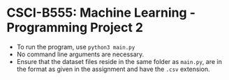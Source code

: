 # CSCI-B555: Machine Learning - Programming Project 2
- To run the program, use `python3 main.py`
- No command line arguments are necessary. 
- Ensure that the dataset files reside in the same folder as `main.py`, are in the format as given in the assignment and have the `.csv` extension.
